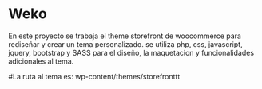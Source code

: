 # Weko
En este proyecto se trabaja el theme storefront de woocommerce para rediseñar y crear un tema personalizado.
se utiliza php, css, javascript, jquery, bootstrap y SASS para el diseño, la maquetacion y funcionalidades adicionales al tema.

#La ruta al tema es:
wp-content/themes/storefronttt
